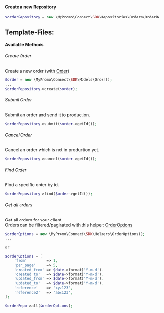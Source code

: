 #### Create a new Repository
```php
$orderRepository = new \MyPromo\Connect\SDK\Repositories\Orders\OrderRepository($client);
```
Template-Files:
- 

#### Available Methods

###### Create Order
Create a new order (with [Order][Order])
```php
$order = new \MyPromo\Connect\SDK\Models\Order();
...
$orderRepository->create($order);
```

###### Submit Order
Submit an order and send it to production. 

```php
$orderRepository->submit($order->getId());
```

###### Cancel Order
Cancel an order which is not in production yet.
```php
$orderRepository->cancel($order->getId());
```

###### Find Order
Find a specific order by id.
```php
$orderRepository->find($order->getId());
```

###### Get all orders
Get all orders for your client.  
Orders can be filtered/paginated with this helper: [OrderOptions][OrderOptions]

```php
$orderOptions = new \MyPromo\Connect\SDK\Helpers\OrderOptions();
...

or

$orderOptions = [
    'from'         => 1,
    'per_page'     => 5,
    'created_from' => $date->format('Y-m-d'),
    'created_to'   => $date->format('Y-m-d'),
    'updated_from' => $date->format('Y-m-d'),
    'updated_to'   => $date->format('Y-m-d'),
    'reference'    => 'xyz123',
    'reference2'   => 'abc123',
];

$orderRepo->all($orderOptions);
```


[Order]: ../Models/Order.md
[OrderOptions]: ../Helpers/OrderOptions.md

